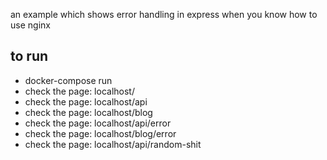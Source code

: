 an example which shows error handling in express when you know how to use nginx

## to run
- docker-compose run
- check the page: localhost/
- check the page: localhost/api
- check the page: localhost/blog
- check the page: localhost/api/error
- check the page: localhost/blog/error
- check the page: localhost/api/random-shit
